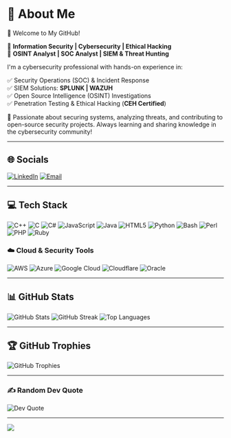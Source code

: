 # 💫 About Me

👋 Welcome to My GitHub!

🔹 **Information Security | Cybersecurity | Ethical Hacking**  
🔹 **OSINT Analyst | SOC Analyst | SIEM & Threat Hunting**

I'm a cybersecurity professional with hands-on experience in:

✅ Security Operations (SOC) & Incident Response  
✅ SIEM Solutions: **SPLUNK | WAZUH**  
✅ Open Source Intelligence (OSINT) Investigations  
✅ Penetration Testing & Ethical Hacking (**CEH Certified**)  

🚀 Passionate about securing systems, analyzing threats, and contributing to open-source security projects. Always learning and sharing knowledge in the cybersecurity community!

---

## 🌐 Socials
[![LinkedIn](https://img.shields.io/badge/LinkedIn-%230077B5.svg?logo=linkedin&logoColor=white)](https://linkedin.com/in/uzair-abbasi360)  [![Email](https://img.shields.io/badge/Email-D14836?logo=gmail&logoColor=white)](mailto:uzairqadeerabbasi@gmail.com)

---

## 💻 Tech Stack

![C++](https://img.shields.io/badge/c++-%2300599C.svg?style=plastic&logo=c%2B%2B&logoColor=white) ![C](https://img.shields.io/badge/c-%2300599C.svg?style=plastic&logo=c&logoColor=white) ![C#](https://img.shields.io/badge/c%23-%23239120.svg?style=plastic&logo=csharp&logoColor=white) ![JavaScript](https://img.shields.io/badge/javascript-%23323330.svg?style=plastic&logo=javascript&logoColor=%23F7DF1E) ![Java](https://img.shields.io/badge/java-%23ED8B00.svg?style=plastic&logo=openjdk&logoColor=white) ![HTML5](https://img.shields.io/badge/html5-%23E34F26.svg?style=plastic&logo=html5&logoColor=white) ![Python](https://img.shields.io/badge/python-3670A0?style=plastic&logo=python&logoColor=ffdd54) ![Bash](https://img.shields.io/badge/bash_script-%23121011.svg?style=plastic&logo=gnu-bash&logoColor=white) ![Perl](https://img.shields.io/badge/perl-%2339457E.svg?style=plastic&logo=perl&logoColor=white) ![PHP](https://img.shields.io/badge/php-%23777BB4.svg?style=plastic&logo=php&logoColor=white) ![Ruby](https://img.shields.io/badge/ruby-%23CC342D.svg?style=plastic&logo=ruby&logoColor=white)

### ☁️ Cloud & Security Tools
![AWS](https://img.shields.io/badge/AWS-%23FF9900.svg?style=plastic&logo=amazon-aws&logoColor=white) ![Azure](https://img.shields.io/badge/azure-%230072C6.svg?style=plastic&logo=microsoftazure&logoColor=white) ![Google Cloud](https://img.shields.io/badge/GoogleCloud-%234285F4.svg?style=plastic&logo=google-cloud&logoColor=white) ![Cloudflare](https://img.shields.io/badge/Cloudflare-F38020?style=plastic&logo=Cloudflare&logoColor=white) ![Oracle](https://img.shields.io/badge/Oracle-F80000?style=plastic&logo=oracle&logoColor=white)

---

## 📊 GitHub Stats

![GitHub Stats](https://github-readme-stats.vercel.app/api?username=KuroNeko360&theme=midnight-purple&hide_border=false&include_all_commits=false&count_private=false)
![GitHub Streak](https://nirzak-streak-stats.vercel.app/?user=KuroNeko360&theme=midnight-purple&hide_border=false)
![Top Languages](https://github-readme-stats.vercel.app/api/top-langs/?username=KuroNeko360&theme=midnight-purple&hide_border=false&include_all_commits=false&count_private=false&layout=compact)

---

## 🏆 GitHub Trophies

![GitHub Trophies](https://github-profile-trophy.vercel.app/?username=KuroNeko360&theme=radical&no-frame=false&no-bg=false&margin-w=4)

---

### ✍️ Random Dev Quote

![Dev Quote](https://quotes-github-readme.vercel.app/api?type=horizontal&theme=radical)

---

[![](https://visitcount.itsvg.in/api?id=KuroNeko360&icon=4&color=4)](https://visitcount.itsvg.in)

<!-- Proudly created with GPRM ( https://gprm.itsvg.in ) -->
